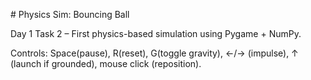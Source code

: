\# Physics Sim: Bouncing Ball

Day 1 Task 2 – First physics-based simulation using Pygame + NumPy.

Controls: Space(pause), R(reset), G(toggle gravity), ←/→ (impulse), ↑ (launch if grounded), mouse click (reposition).

